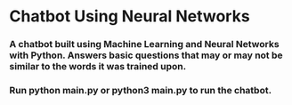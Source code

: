 # Chatbot Using Neural Networks
### A chatbot built using Machine Learning and Neural Networks with Python. Answers basic questions that may or may not be similar to the words it was trained upon.
### Run python main.py or python3 main.py to run the chatbot.